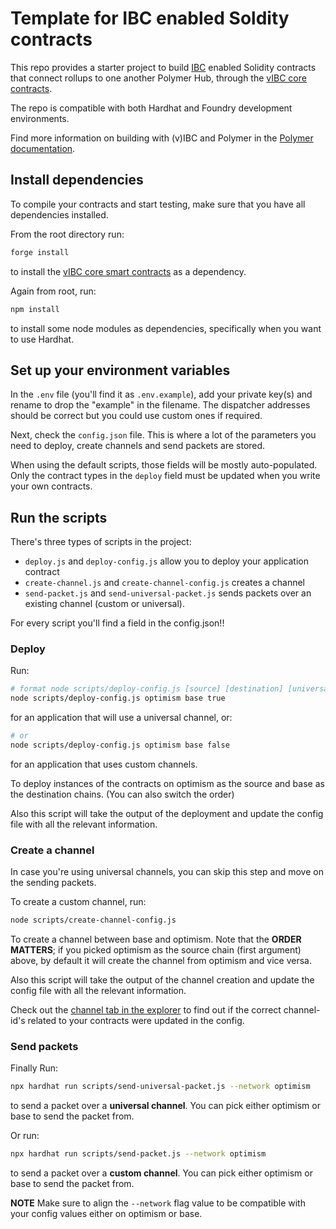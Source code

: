 # Template for IBC enabled Soldity contracts

This repo provides a starter project to build [IBC](https://github.com/cosmos/ibc) enabled Solidity contracts that connect rollups to one another Polymer Hub, through the [vIBC core contracts](https://github.com/open-ibc/vibc-core-smart-contracts).

The repo is compatible with both Hardhat and Foundry development environments.

Find more information on building with (v)IBC and Polymer in the [Polymer documentation](https://docs.polymerlabs.org).

## Install dependencies

To compile your contracts and start testing, make sure that you have all dependencies installed.

From the root directory run:
```bash
forge install
```
to install the [vIBC core smart contracts](https://github.com/open-ibc/vibc-core-smart-contracts) as a dependency.

Again from root, run:
```bash
npm install
```
to install some node modules as dependencies, specifically when you want to use Hardhat.

## Set up your environment variables

In the `.env` file (you'll find it as `.env.example`), add your private key(s) and rename to drop the "example" in the filename. The dispatcher addresses should be correct but you could use custom ones if required.

Next, check the `config.json` file. This is where a lot of the parameters you need to deploy, create channels and send packets are stored.

When using the default scripts, those fields will be mostly auto-populated. Only the contract types in the `deploy` field must be updated when you write your own contracts.

## Run the scripts

There's three types of scripts in the project:

- `deploy.js` and `deploy-config.js` allow you to deploy your application contract
- `create-channel.js` and `create-channel-config.js` creates a channel
- `send-packet.js` and `send-universal-packet.js` sends packets over an existing channel (custom or universal).

For every script you'll find a field in the config.json!!

### Deploy

Run:
```bash
# format node scripts/deploy-config.js [source] [destination] [universal-channel-bool]
node scripts/deploy-config.js optimism base true
```
for an application that will use a universal channel, or:
```bash
# or 
node scripts/deploy-config.js optimism base false
```
for an application that uses custom channels.

To deploy instances of the contracts on optimism as the source and base as the destination chains. (You can also switch the order)

Also this script will take the output of the deployment and update the config file with all the relevant information.

### Create a channel

In case you're using universal channels, you can skip this step and move on the sending packets.

To create a custom channel, run:
```bash
node scripts/create-channel-config.js
```

To create a channel between base and optimism. Note that the **ORDER MATTERS**; if you picked optimism as the source chain (first argument) above, by default it will create the channel from optimism and vice versa.

Also this script will take the output of the channel creation and update the config file with all the relevant information.

Check out the [channel tab in the explorer](https://explorer.prod.testnet.polymer.zone/channels) to find out if the correct channel-id's related to your contracts were updated in the config.

### Send packets
Finally Run:
```bash
npx hardhat run scripts/send-universal-packet.js --network optimism
```
to send a packet over a **universal channel**. You can pick either optimism or base to send the packet from.

Or run:
```bash
npx hardhat run scripts/send-packet.js --network optimism
```
to send a packet over a **custom channel**. You can pick either optimism or base to send the packet from.

**NOTE** Make sure to align the `--network` flag value to be compatible with your config values either on optimism or base.